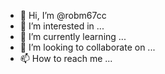 - 👋 Hi, I’m @robm67cc
- 👀 I’m interested in ...
- 🌱 I’m currently learning ...
- 💞️ I’m looking to collaborate on ...
- 📫 How to reach me ...

<!---
robm67cc/robm67cc is a ✨ special ✨ repository because its `README.md` (this file) appears on your GitHub profile.
You can click the Preview link to take a look at your changes.
--->
